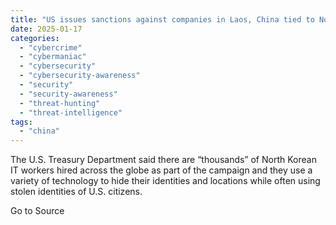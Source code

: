 ```yaml
---
title: "US issues sanctions against companies in Laos, China tied to North Korean IT worker scheme"
date: 2025-01-17
categories: 
  - "cybercrime"
  - "cybermaniac"
  - "cybersecurity"
  - "cybersecurity-awareness"
  - "security"
  - "security-awareness"
  - "threat-hunting"
  - "threat-intelligence"
tags: 
  - "china"
---
```


The U.S. Treasury Department said there are “thousands” of North Korean IT workers hired across the globe as part of the campaign and they use a variety of technology to hide their identities and locations while often using stolen identities of U.S. citizens.

Go to Source
